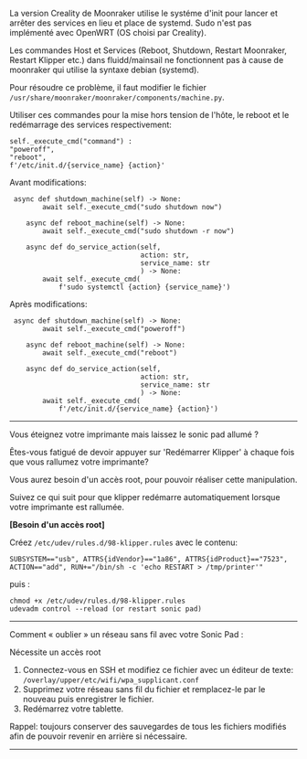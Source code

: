 La version Creality de Moonraker utilise le systéme d'init pour lancer et arrêter des services en lieu et place de systemd.
 Sudo n'est pas implémenté avec OpenWRT (OS choisi par Creality).

Les commandes Host et Services (Reboot, Shutdown, Restart Moonraker, Restart Klipper etc.) dans fluidd/mainsail ne fonctionnent pas à cause de moonraker 
qui utilise la syntaxe debian (systemd).

Pour résoudre ce problème, il faut modifier le fichier `/usr/share/moonraker/moonraker/components/machine.py`. 

Utiliser ces commandes pour la mise hors tension de l'hôte, le reboot et le redémarrage des services respectivement:
```
self._execute_cmd("command") : 
"poweroff", 
"reboot", 
f'/etc/init.d/{service_name} {action}'
```

Avant modifications:
```
 async def shutdown_machine(self) -> None:
        await self._execute_cmd("sudo shutdown now")

    async def reboot_machine(self) -> None:
        await self._execute_cmd("sudo shutdown -r now")

    async def do_service_action(self,
                                action: str,
                                service_name: str
                                ) -> None:
        await self._execute_cmd(
            f'sudo systemctl {action} {service_name}')
```
Après modifications:
```
 async def shutdown_machine(self) -> None:
        await self._execute_cmd("poweroff")

    async def reboot_machine(self) -> None:
        await self._execute_cmd("reboot")

    async def do_service_action(self,
                                action: str,
                                service_name: str
                                ) -> None:
        await self._execute_cmd(
            f'/etc/init.d/{service_name} {action}')
```

--------------------------------------
Vous éteignez votre imprimante mais laissez le sonic pad allumé ?

Êtes-vous fatigué de devoir appuyer sur 'Redémarrer Klipper' à chaque fois que vous rallumez votre imprimante?

Vous aurez besoin d'un accès root, pour pouvoir réaliser cette manipulation.

Suivez ce qui suit pour que klipper redémarre automatiquement lorsque votre imprimante est rallumée.

**[Besoin d'un accès root]**

Créez `/etc/udev/rules.d/98-klipper.rules` avec le contenu:

```
SUBSYSTEM=="usb", ATTRS{idVendor}=="1a86", ATTRS{idProduct}=="7523", ACTION=="add", RUN+="/bin/sh -c 'echo RESTART > /tmp/printer'"
```

puis :

```
chmod +x /etc/udev/rules.d/98-klipper.rules
udevadm control --reload (or restart sonic pad)
```

--------------------------------------
Comment « oublier » un réseau sans fil avec votre Sonic Pad :

Nécessite un accès root

1. Connectez-vous en SSH et modifiez ce fichier avec un éditeur de texte: `/overlay/upper/etc/wifi/wpa_supplicant.conf`
2. Supprimez votre réseau sans fil du fichier et remplacez-le par le nouveau puis enregistrer le fichier.
3. Redémarrez votre tablette.

Rappel: toujours conserver des sauvegardes de tous les fichiers modifiés afin de pouvoir revenir en arrière si nécessaire.

--------------------------------------

